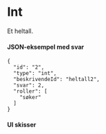 # Int

Et heltall.

#### JSON-eksempel med svar
```
{
  "id": "2",
  "type": "int",
  "beskrivendeId": "heltall2",
  "svar": 2,
  "roller": [
    "søker"
  ]
}
```

#### UI skisser
